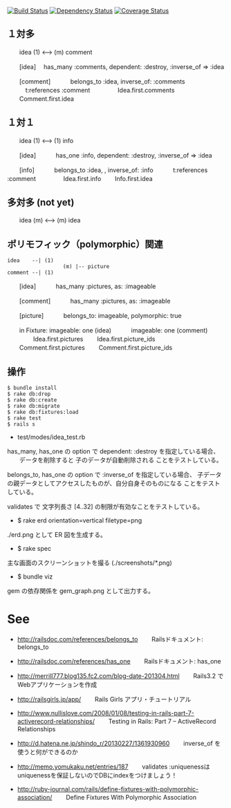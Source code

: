 
[![Build Status](https://travis-ci.org/katoy/rails3-associations.png?branch=master)](https://travis-ci.org/katoy/rails3-associations)
[![Dependency Status](https://gemnasium.com/katoy/rails3-associations.png)](https://gemnasium.com/katoy/rails3-associations)
[![Coverage Status](https://coveralls.io/repos/katoy/rails3-associations/badge.png?branch=master)](https://coveralls.io/r/katoy/rails3-associations?branch=master)

１対多
-------

　　idea (1) <--> (m) comment

　　[idea]
    　has_many :comments, dependent: :destroy, :inverse_of => :idea

　　[comment]
　　　belongs_to :idea, inverse_of: :comments
　　　t:references :comment
　　
　　Idea.first.comments
　　Comment.first.idea


１対１
-------

　　idea (1) <--> (1) info

　　[idea]
　　　has_one :info, dependent: :destroy, :inverse_of => :idea

　　[info]
　　　belongs_to :idea, , inverse_of: :info
　　　t:references :comment
　　
　　Idea.first.info
　　Info.first.idea

多対多 (not yet)
------

　　idea (m) <--> (m) idea
　　
　　

ポリモフィック（polymorphic）関連
----------

    idea    --| (1)
                      (m) |-- picture
    comment --| (1) 

　　[idea]
　　　has_many :pictures, as: :imageable

　　[comment]
　　　has_many :pictures, as: :imageable

　　[picture]
　　　belongs_to: imageable, polymorphic: true

　　in Fixture:
      imageable:  one (idea)
　　　imageable:  one (comment)
　　
　　Idea.first.pictures
　　Idea.first.picture_ids
　　Comment.first.pictures
　　Comment.first.picture_ids

操作
-----

    $ bundle install
    $ rake db:drop
    $ rake db:create
    $ rake db:migrate
    $ rake db:fixtures:load
    $ rake test
    $ rails s

* test/modes/idea_test.rb

 has_many, has_one の option で dependent: :destroy を指定している場合、
　　データを削除すると 子のデータが自動削除される
 ことをテストしている。
 
 belongs_to, has_one の option で  :inverse_of を指定している場合、 
   子データの親データとしてアクセスしたものが、自分自身そのものになる
 ことをテストしている。

 validates で 文字列長さ [4..32] の制限が有効なことをテストしている。

* $ rake erd orientation=vertical filetype=png

 ./erd.png として ER 図を生成する。


* $ rake spec

主な画面のスクリーンショットを撮る  (./screenshots/*.png)

* $ bundle viz

gem の依存関係を gem_graph.png として出力する。


See
====
- http://railsdoc.com/references/belongs_to
　　Railsドキュメント: belongs_to
- http://railsdoc.com/references/has_one
　　Railsドキュメント: has_one

- http://merrill777.blog135.fc2.com/blog-date-201304.html
　　Rails3.2 でWebアプリケーションを作成

- http://railsgirls.jp/app/
　　Rails Girls アプリ・チュートリアル

- http://www.nullislove.com/2008/01/08/testing-in-rails-part-7-activerecord-relationships/
　　Testing in Rails: Part 7 – ActiveRecord Relationships

- http://d.hatena.ne.jp/shindo_r/20130227/1361930960
　　inverse_of を使うと何ができるのか

- http://memo.yomukaku.net/entries/187
　　validates :uniquenessはuniquenessを保証しないのでDBにindexをつけましょう！

- http://ruby-journal.com/rails/define-fixtures-with-polymorphic-association/
　　Define Fixtures With Polymorphic Association
